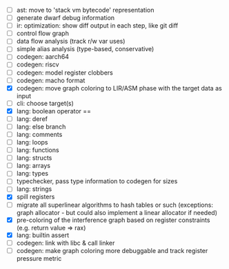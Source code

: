 - [ ] ast: move to 'stack vm bytecode' representation
- [ ] generate dwarf debug information
- [ ] ir: optimization: show diff output in each step, like git diff
- [ ] control flow graph
- [ ] data flow analysis (track r/w var uses)
- [ ] simple alias analysis (type-based, conservative)
- [ ] codegen: aarch64
- [ ] codegen: riscv
- [ ] codegen: model register clobbers
- [ ] codegen: macho format
- [x] codegen: move graph coloring to LIR/ASM phase with the target data as input
- [ ] cli: choose target(s)
- [x] lang: boolean operator ==
- [ ] lang: deref
- [ ] lang: else branch
- [ ] lang: comments
- [ ] lang: loops
- [ ] lang: functions
- [ ] lang: structs
- [ ] lang: arrays
- [ ] lang: types
- [ ] typechecker, pass type information to codegen for sizes
- [ ] lang: strings
- [x] spill registers
- [ ] migrate all superlinear algorithms to hash tables or such (exceptions: graph allocator - but could also implement a linear allocator if needed)
- [x] pre-coloring of the interference graph based on register constraints (e.g. return value => rax)
- [x] lang: builtin assert
- [ ] codegen: link with libc & call linker
- [ ] codegen: make graph coloring more debuggable and track register pressure metric
